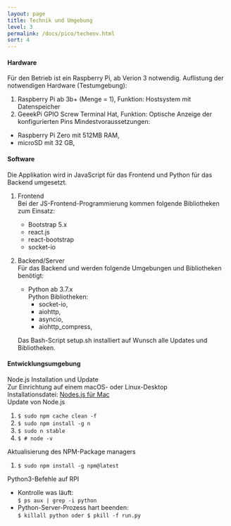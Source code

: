 ```yaml
---
layout: page
title: Technik und Umgebung 
level: 3
permalink: /docs/pico/techenv.html
sort: 4
---
```


#### Hardware
Für den Betrieb ist ein Raspberry Pi, ab Verion 3 notwendig. Auflistung der notwendigen Hardware (Testumgebung):
1. Raspberry Pi ab 3b+ (Menge = 1), Funktion: Hostsystem mit Datenspeicher
2. GeeekPi GPIO Screw Terminal Hat, Funktion: Optische Anzeige der konfigurierten Pins
Mindestvoraussetzungen:
* Raspberry Pi Zero mit 512MB RAM,
* microSD mit 32 GB,


#### Software
Die Applikation wird in JavaScript für das Frontend und Python für das Backend umgesetzt.
1. Frontend  
Bei der JS-Frontend-Programmierung kommen folgende Bibliotheken zum Einsatz:
    * Bootstrap 5.x
    * react.js
    * react-bootstrap
    * socket-io
2. Backend/Server  
Für das Backend und werden folgende Umgebungen und Bibliotheken benötigt:
    * Python ab 3.7.x  
    Python Bibliotheken:
        * socket-io,
        * aiohttp,
        * asyncio,
        * aiohttp_compress,
    
    Das Bash-Script setup.sh installiert auf Wunsch alle Updates und Bibliotheken.

#### Entwicklungsumgebung

Node.js Installation und Update  
Zur Einrichtung auf einem macOS- oder Linux-Desktop  
Installationsdatei: [Nodes.js für Mac](https://nodejs.org/en/download/)  
Update von Node.js
1. `$ sudo npm cache clean -f`
2. `$ sudo npm install -g n`
3. `$ sudo n stable`
4. `$ # node -v`

Aktualisierung des NPM-Package managers
1. `$ sudo npm install -g npm@latest`

Python3-Befehle auf RPI
* Kontrolle was läuft:  
`$ ps aux | grep -i python`
* Python-Server-Prozess hart beenden:  
`$ killall python oder $ pkill -f run.py`
